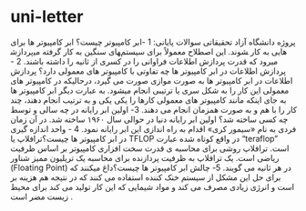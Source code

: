 # uni-letter
پروژه دانشگاه آزاد تحقیقاتی
سوالات پایانی:
1 -ابر کامپیوتر چیست؟ ابر کامپیوتر ها برای پردازش‎های سنگین به کار گرفته می‎شوند. این اصطلاح معمولاً برای سیستم ‎هایی به کار میرود که قدرت پردازش اطلاعات فراوانی را در کسری از ثانیه را داشته باشند. 
2 - پردازش اطلاعات در ابر کامپیوتر ها چه تفاوتی با کامپیوتر های معمولی دارد؟ پردازش اطلاعات در ابر کامپیوتر ها به صورت موازی صورت می گیرد، درحالیکه در کامپیوتر های معمولی این کار را به شکل سری یا ترتیبی انجام میشود. به عبارت دیگر ابر کامپیوتر ها به جای اینکه مانند کامپیوتر های معمولی کارها را یکی یکی و به ترتیب انجام دهند، چند کار را با هم و به صورت همزمان انجام می دهند.
3- اولین ابر رایانه در چه سالی و توسط چه کسی ساخته شد؟ اولین ابر رایانه دنیا در حوالی سال ۱۹۶۰ ساخته شد. در آن زمان فردی به نام «سیمور کری» اقدام به راه اندازی این ابر رایانه نمود.
4 - واحد اندازه گیری در ابر کامپیوتر ها چیست؟ترافلاپ یا TFLOP در واقع کوتاه شده عبارت “teraflop” است. ترافلاپ روشی برای محاسبه ی قدرت سخت افزاری کامپیوتر بر اساس ظرفیت ریاضی است. یک ترافلاپ به ظرفیت پردازنده برای محاسبه یک تریلیون ممیز شناور (Floating Point) در هر ثانیه می گویند.
5- چالش ابر کامپیوتر ها چیست؟داغ میکنند که برای حل این مشکل از سیستم خنک کننده استفاده می کنند که در نتیجه هم هزینه بر است و انرژی زیادی مصرف می کند و مواد شیمایی  که این کار  تولید می کند برای محیط زیست مضر است .

